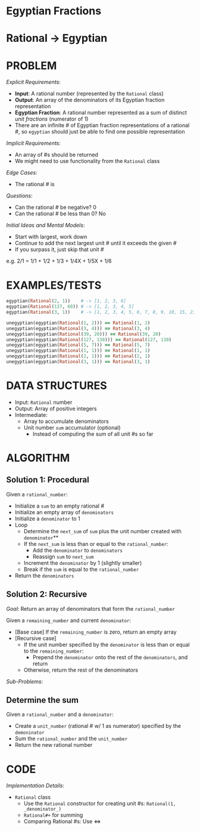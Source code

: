 # Egyptian Fractions

# Rational -> Egyptian

# PROBLEM

*Explicit Requirements*:
- **Input**: A rational number (represented by the `Rational` class)
- **Output**: An array of the denominators of its Egyptian fraction representation
- **Egyptian Fraction**: A rational number represented as a sum of distinct *unit fractions* (numerator of 1)
- There are an infinite # of Egyptian fraction representations of a rational #,
so `egyptian` should just be able to find one possible representation

*Implicit Requirements*:
- An array of #s should be returned
- We might need to use functionality from the `Rational` class

*Edge Cases*:
- The rational # is 

*Questions*:
- Can the rational # be negative? 0
- Can the rational # be less than 0? No

*Initial Ideas and Mental Models*:
- Start with largest, work down
- Continue to add the next largest unit # until it exceeds the given #
- If you surpass it, just skip that unit #

e.g. 2/1 = 1/1 + 1/2 + 1/3 + 1/4X + 1/5X + 1/6

# EXAMPLES/TESTS

```ruby
egyptian(Rational(2, 1))    # -> [1, 2, 3, 6]
egyptian(Rational(137, 60)) # -> [1, 2, 3, 4, 5]
egyptian(Rational(3, 1))    # -> [1, 2, 3, 4, 5, 6, 7, 8, 9, 10, 15, 230, 57960]

unegyptian(egyptian(Rational(1, 2))) == Rational(1, 2)
unegyptian(egyptian(Rational(3, 4))) == Rational(3, 4)
unegyptian(egyptian(Rational(39, 20))) == Rational(39, 20)
unegyptian(egyptian(Rational(127, 130))) == Rational(127, 130)
unegyptian(egyptian(Rational(5, 7))) == Rational(5, 7)
unegyptian(egyptian(Rational(1, 1))) == Rational(1, 1)
unegyptian(egyptian(Rational(2, 1))) == Rational(2, 1)
unegyptian(egyptian(Rational(3, 1))) == Rational(3, 1)
```

# DATA STRUCTURES

- Input: `Rational` number
- Output: Array of positive integers
- Intermediate:
  - Array to accumulate denominators
  - Unit number `sum` accumulator (optional)
    - Instead of computing the sum of all unit #s so far


# ALGORITHM

## Solution 1: Procedural

Given a `rational_number`:
- Initialize a `sum` to an empty rational #
- Initialize an empty array of `denominators`
- Initialize a `denominator` to 1
- Loop
  - Determine the `next_sum` of `sum` plus the unit number created with `denominator`**
  - If the `next_sum` is less than or equal to the `rational_number`:
    - Add the `denominator` to `denominators`
    - Reassign `sum` to `next_sum`
  - Increment the `denominator` by 1 (slightly smaller)
  - Break if the `sum` is equal to the `rational_number`
- Return the `denominators`

## Solution 2: Recursive

*Goal*: Return an array of denominators that form the `rational_number`

Given a `remaining_number` and current `denominator`:
- [Base case] If the `remaining_number` is zero, return an empty array
- [Recursive case]
  - If the unit number specified by the `denominator` is less than or equal to the `remaining_number`:
    - Prepend the `denominator` onto the rest of the `denominators`, and return
  - Otherwise, return the rest of the denominators
  

*Sub-Problems*:

## Determine the sum

Given a `rational_number` and a `denominator`:
- Create a `unit_number` (rational # w/ 1 as numerator) specified by the `demoninator`
- Sum the `rational_number` and the `unit_number`
- Return the new rational number

# CODE

*Implementation Details*:

- `Rational` class
  - Use the `Rational` constructor for creating unit #s: `Rational(1, _denominator_)`
  - `Rational#+` for summing
  - Comparing Rational #s: Use <=>
